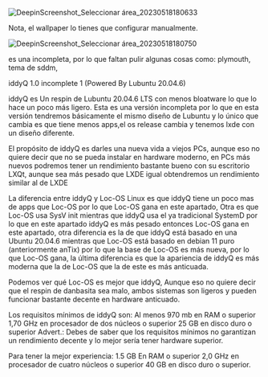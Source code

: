 ![DeepinScreenshot_Seleccionar área_20230518180633](https://github.com/izaxYT14538/iddyQ/assets/101516262/38f20134-b109-4988-af5d-1524d8478e1c)

Nota, el wallpaper lo tienes que configurar manualmente.

![DeepinScreenshot_Seleccionar área_20230518180750](https://github.com/izaxYT14538/iddyQ/assets/101516262/a30a3905-0bd7-476b-ba98-335c4ef23162)


es una incompleta, por lo que faltan pulir algunas cosas como:
plymouth,
tema de sddm,




iddyQ 1.0 incomplete 1 (Powered By Lubuntu 20.04.6)

iddyQ es Un respin de Lubuntu 20.04.6 LTS con menos bloatware lo que lo hace un poco más ligero.
Esta es una versión incompleta por lo que en esta versión tendremos básicamente el mismo diseño de Lubuntu y lo único que cambia es que tiene menos apps,el os release cambia y tenemos lxde con un diseño diferente.

El propósito de iddyQ es darles una nueva vida a viejos PCs, aunque eso no quiere decir que no se pueda instalar en hardware moderno, en PCs más nuevos podremos tener un rendimiento bastante bueno con su escritorio LXQt, aunque sea más pesado que LXDE igual obtendremos un rendimiento similar al de LXDE

La diferencia entre iddyQ y Loc-OS Linux es que iddyQ tiene un poco mas de apps que Loc-OS por lo que Loc-OS gana en este apartado,
Otra es que Loc-OS usa SysV init mientras que iddyQ usa el ya tradicional SystemD por lo que en este apartado iddyQ es más pesado entonces Loc-OS gana en este apartado, otra diferencia es la de que iddyQ está basado en una Ubuntu 20.04.6 mientras que Loc-OS está basado en debian 11 puro (anteriormente anTix) por lo que la base de Loc-OS es más nueva, por lo que Loc-OS gana, la última diferencia es que la apariencia de iddyQ es más moderna que la de Loc-OS que la de este es más anticuada.

Podemos ver qué Loc-OS es mejor que iddyQ, Aunque eso no quiere decir que el respin de danbasita sea malo, ambos sistemas son ligeros y pueden funcionar bastante decente en hardware anticuado.

Los requisitos mínimos de iddyQ son:
Al menos 970 mb en RAM o superior
1,70 GHz en procesador de dos núcleos o superior 
25 GB en disco duro o superior
 Advert.: Debes de saber que los requisitos mínimos no garantizan un rendimiento decente y lo mejor sería tener hardware superior.

Para tener la mejor experiencia:
1.5 GB En RAM o superior
2,0 GHz en procesador de cuatro núcleos o superior
40 GB en disco duro o superior.
